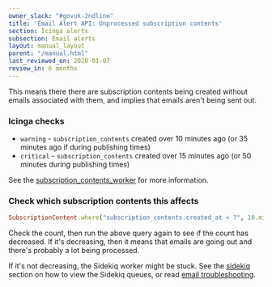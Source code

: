 ```yaml
---
owner_slack: "#govuk-2ndline"
title: 'Email Alert API: Unprocessed subscription contents'
section: Icinga alerts
subsection: Email alerts
layout: manual_layout
parent: "/manual.html"
last_reviewed_on: 2020-01-07
review_in: 6 months
---
```


This means there there are subscription contents being created without emails
associated with them, and implies that emails aren't being sent out.

### Icinga checks

* `warning` - `subscription_contents` created over 10 minutes ago (or 35 minutes
  ago if during publishing times)
* `critical` - `subscription_contents` created over 15 minutes ago (or 50 minutes
  during publishing times)

See the [subscription_contents_worker][subscription-content-worker]
for more information.

### Check which subscription contents this affects

```ruby
SubscriptionContent.where("subscription_contents.created_at < ?", 10.minutes.ago).where(email: nil).joins(:subscription).merge(Subscription.active)
```

Check the count, then run the above query again to see if the count has
decreased. If it's decreasing, then it means that emails are going out and
there's probably a lot being processed.

If it's not decreasing, the Sidekiq worker might be stuck. See the
[sidekiq][sidekiq] section on how to view the Sidekiq queues, or
read [email troubleshooting].

[subscription-content-worker]: https://github.com/alphagov/email-alert-api/blob/21e0af3e640963415e02506d927387088061ddd0/app/workers/subscription_contents_worker.rb
[email troubleshooting]: /manual/email-troubleshooting.html
[sidekiq]: /manual/sidekiq.html#sidekiq-web

